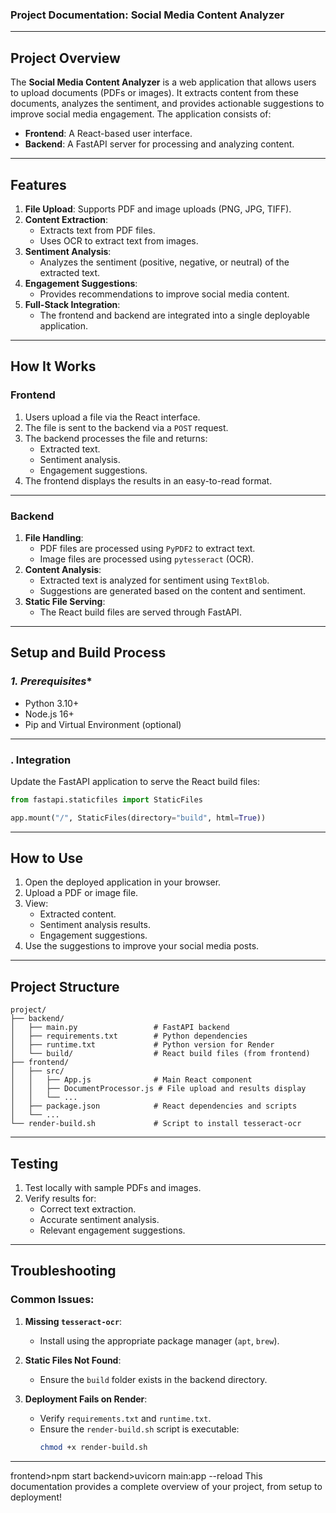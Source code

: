 ### **Project Documentation: Social Media Content Analyzer**

---

## **Project Overview**
The **Social Media Content Analyzer** is a web application that allows users to upload documents (PDFs or images). It extracts content from these documents, analyzes the sentiment, and provides actionable suggestions to improve social media engagement. The application consists of:
- **Frontend**: A React-based user interface.
- **Backend**: A FastAPI server for processing and analyzing content.

---

## **Features**
1. **File Upload**: Supports PDF and image uploads (PNG, JPG, TIFF).
2. **Content Extraction**:
   - Extracts text from PDF files.
   - Uses OCR to extract text from images.
3. **Sentiment Analysis**:
   - Analyzes the sentiment (positive, negative, or neutral) of the extracted text.
4. **Engagement Suggestions**:
   - Provides recommendations to improve social media content.
5. **Full-Stack Integration**:
   - The frontend and backend are integrated into a single deployable application.

---

## **How It Works**

### **Frontend**
1. Users upload a file via the React interface.
2. The file is sent to the backend via a `POST` request.
3. The backend processes the file and returns:
   - Extracted text.
   - Sentiment analysis.
   - Engagement suggestions.
4. The frontend displays the results in an easy-to-read format.

---

### **Backend**
1. **File Handling**:
   - PDF files are processed using `PyPDF2` to extract text.
   - Image files are processed using `pytesseract` (OCR).
2. **Content Analysis**:
   - Extracted text is analyzed for sentiment using `TextBlob`.
   - Suggestions are generated based on the content and sentiment.
3. **Static File Serving**:
   - The React build files are served through FastAPI.

---

## **Setup and Build Process**

### *1. Prerequisites**
- Python 3.10+
- Node.js 16+
- Pip and Virtual Environment (optional)

---




### **. Integration**
Update the FastAPI application to serve the React build files:
```python
from fastapi.staticfiles import StaticFiles

app.mount("/", StaticFiles(directory="build", html=True))
```

---



## **How to Use**
1. Open the deployed application in your browser.
2. Upload a PDF or image file.
3. View:
   - Extracted content.
   - Sentiment analysis results.
   - Engagement suggestions.
4. Use the suggestions to improve your social media posts.

---

## **Project Structure**
```
project/
├── backend/
│   ├── main.py                 # FastAPI backend
│   ├── requirements.txt        # Python dependencies
│   ├── runtime.txt             # Python version for Render
│   └── build/                  # React build files (from frontend)
├── frontend/
│   ├── src/
│   │   ├── App.js              # Main React component
│   │   ├── DocumentProcessor.js # File upload and results display
│   │   └── ...
│   ├── package.json            # React dependencies and scripts
│   └── ...
└── render-build.sh             # Script to install tesseract-ocr
```

---

## **Testing**
1. Test locally with sample PDFs and images.
2. Verify results for:
   - Correct text extraction.
   - Accurate sentiment analysis.
   - Relevant engagement suggestions.

---

## **Troubleshooting**
### Common Issues:
1. **Missing `tesseract-ocr`**:
   - Install using the appropriate package manager (`apt`, `brew`).

2. **Static Files Not Found**:
   - Ensure the `build` folder exists in the backend directory.

3. **Deployment Fails on Render**:
   - Verify `requirements.txt` and `runtime.txt`.
   - Ensure the `render-build.sh` script is executable:
     ```bash
     chmod +x render-build.sh
     ```

---
frontend>npm start
backend>uvicorn main:app --reload
This documentation provides a complete overview of your project, from setup to deployment!
